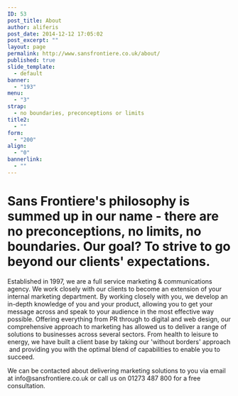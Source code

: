 ```yaml
---
ID: 53
post_title: About
author: aliferis
post_date: 2014-12-12 17:05:02
post_excerpt: ""
layout: page
permalink: http://www.sansfrontiere.co.uk/about/
published: true
slide_template:
  - default
banner:
  - "193"
menu:
  - "3"
strap:
  - no boundaries, preconceptions or limits
title2:
  - ""
form:
  - "200"
align:
  - "0"
bannerlink:
  - ""
---
```

<h1 class="tp-hp-intro greentext bold">Sans Frontiere's philosophy is summed up in our name - there are no preconceptions, no limits, no boundaries. Our goal? To strive to go beyond our clients' expectations.</h1>
<div class="leftcol">
<p style="margin-top: 0px;">Established in 1997, we are a full service marketing &amp; communications agency. We work closely with our clients to become an extension of your internal marketing department. By working closely with you, we develop an in-depth knowledge of you and your product, allowing you to get your message across and speak to your audience in the most effective way possible. Offering everything from PR through to digital and web design, our comprehensive approach to marketing has allowed us to deliver a range of solutions to businesses across several sectors. From health to leisure to energy, we have built a client base by taking our 'without borders' approach  and providing you with the optimal blend of capabilities to enable you to succeed.</p>
We can be contacted about delivering marketing solutions to you via email at info@sansfrontiere.co.uk or call us on 01273 487 800 for a free consultation.

</div>